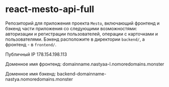 # react-mesto-api-full
Репозиторий для приложения проекта `Mesto`, включающий фронтенд и бэкенд части приложения со следующими возможностями: авторизации и регистрации пользователей, операции с карточками и пользователями. Бэкенд расположите в директории `backend/`, а фронтенд - в `frontend/`. 
  
Публичный IP 178.154.198.113

Доменное имя фронтенд: domainname.nastyaa-l.nomoredomains.monster

Доменное имя бэкенд: backend-domainname-nastya.nomoredomains.monster
